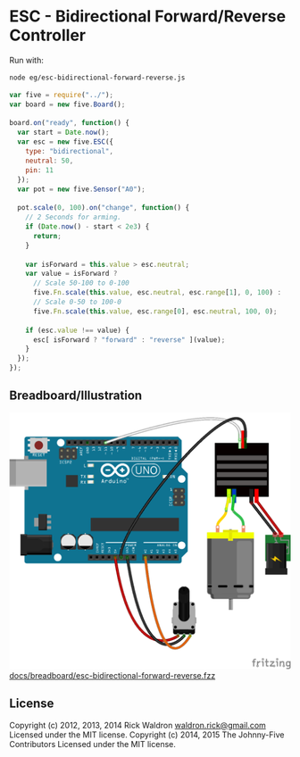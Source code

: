 <!--remove-start-->
# ESC - Bidirectional Forward/Reverse Controller

Run with:
```bash
node eg/esc-bidirectional-forward-reverse.js
```
<!--remove-end-->

```javascript
var five = require("../");
var board = new five.Board();

board.on("ready", function() {
  var start = Date.now();
  var esc = new five.ESC({
    type: "bidirectional",
    neutral: 50,
    pin: 11
  });
  var pot = new five.Sensor("A0");

  pot.scale(0, 100).on("change", function() {
    // 2 Seconds for arming.
    if (Date.now() - start < 2e3) {
      return;
    }

    var isForward = this.value > esc.neutral;
    var value = isForward ?
      // Scale 50-100 to 0-100
      five.Fn.scale(this.value, esc.neutral, esc.range[1], 0, 100) :
      // Scale 0-50 to 100-0
      five.Fn.scale(this.value, esc.range[0], esc.neutral, 100, 0);

    if (esc.value !== value) {
      esc[ isForward ? "forward" : "reverse" ](value);
    }
  });
});

```


## Breadboard/Illustration


![docs/breadboard/esc-bidirectional-forward-reverse.png](breadboard/esc-bidirectional-forward-reverse.png)
[docs/breadboard/esc-bidirectional-forward-reverse.fzz](breadboard/esc-bidirectional-forward-reverse.fzz)




<!--remove-start-->
## License
Copyright (c) 2012, 2013, 2014 Rick Waldron <waldron.rick@gmail.com>
Licensed under the MIT license.
Copyright (c) 2014, 2015 The Johnny-Five Contributors
Licensed under the MIT license.
<!--remove-end-->
